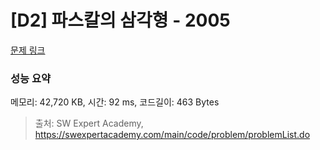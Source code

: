 # [D2] 파스칼의 삼각형 - 2005 

[문제 링크](https://swexpertacademy.com/main/code/problem/problemDetail.do?contestProbId=AV5P0-h6Ak4DFAUq) 

### 성능 요약

메모리: 42,720 KB, 시간: 92 ms, 코드길이: 463 Bytes



> 출처: SW Expert Academy, https://swexpertacademy.com/main/code/problem/problemList.do